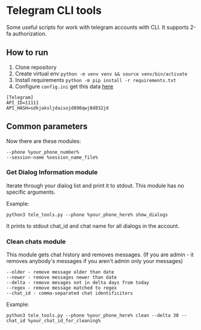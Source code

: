 # Telegram CLI tools 

Some useful scripts for work with telegram accounts with CLI.
It supports 2-fa authorization.

## How to run
1. Clone repository
2. Create virtual env ```python -m venv venv && source venv/bin/activate```
3. Install requirements ```python -m pip install -r requirements.txt```
4. Configure ```config.ini``` get this data [here](https://my.telegram.org/auth?to=apps)
```
[Telegram]
API_ID=11111
API_HASH=sdkjaksljdaisojd890qwj8d832jd
```

## Common parameters

Now there are these modules:
```
--phone %your_phone_number%
--session-name %session_name_file%
```

### Get Dialog Information module
Iterate through your dialog list and print it to stdout.
This module has no specific arguments. 

Example:
```
python3 tele_tools.py --phone %your_phone_here% show_dialogs
```
It prints to stdout chat_id and chat name for all dialogs in the account.


### Clean chats module
This module gets chat history and removes messages. (If you are admin - it removes anybody's messages if you aren't admin only your messages) 


```
--older - remove message older than date
--newer - remove messages newer than date
--delta - remove mesages not in delta days from today
--regex - remove message matched to regex
--chat_id - comma-separated chat identificitors
```

Example:
```
python3 tele_tools.py --phone %your_phone_here% clean --delta 30 --chat_id %your_chat_id_for_cleaning%
```